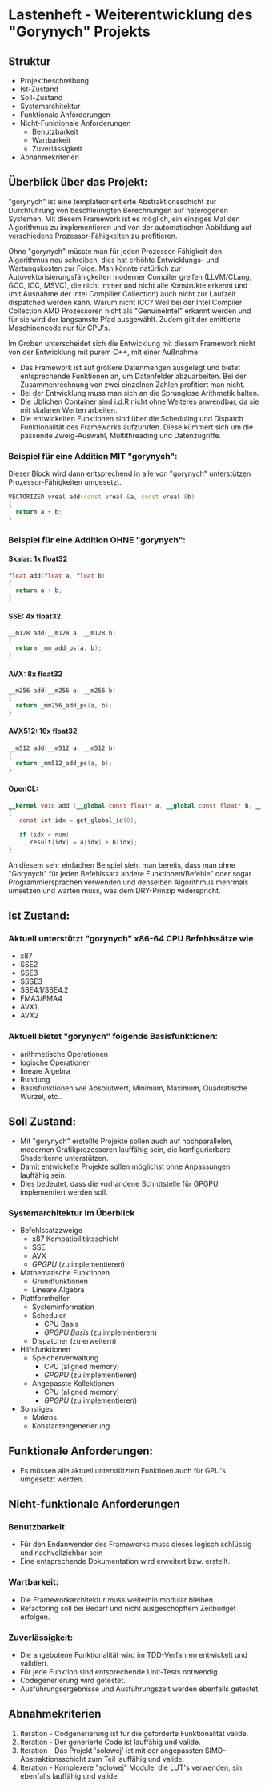 # Lastenheft - Weiterentwicklung des "Gorynych" Projekts

## Struktur

* Projektbeschreibung
* Ist-Zustand
* Soll-Zustand
* Systemarchitektur
* Funktionale Anforderungen
* Nicht-Funktionale Anforderungen
  * Benutzbarkeit
  * Wartbarkeit
  * Zuverlässigkeit
* Abnahmekriterien

## Überblick über das Projekt:
"gorynych" ist eine templateorientierte Abstraktionsschicht zur Durchführung von beschleunigten Berechnungen auf heterogenen Systemen.
Mit diesem Framework ist es möglich, ein einziges Mal den Algorithmus zu implementieren und von der automatischen Abbildung
auf verschiedene Prozessor-Fähigkeiten zu profitieren.

Ohne "gorynych" müsste man für jeden Prozessor-Fähigkeit den Algorithmus neu schreiben,
dies hat erhöhte Entwicklungs- und Wartungskosten zur Folge.
Man könnte natürlich zur Autovektorisierungsfähigkeiten moderner Compiler greifen (LLVM/CLang, GCC, ICC, MSVC), die nicht immer und nicht alle Konstrukte erkennt und (mit Ausnahme der Intel Compilier Collection) auch nicht zur Laufzeit dispatched werden kann. Warum nicht ICC? Weil bei der Intel Compiler Collection AMD Prozessoren nicht als "GenuineIntel" erkannt werden und für sie wird der langsamste Pfad ausgewählt.
Zudem gilt der emittierte Maschinencode nur für CPU's.

Im Groben unterscheidet sich die Entwicklung mit diesem Framework nicht von der Entwicklung mit purem C++, mit einer Außnahme:

* Das Framework ist auf größere Datenmengen ausgelegt und bietet entsprechende Funktionen an, um Datenfelder abzuarbeiten. Bei der Zusammenrechnung von zwei einzelnen Zahlen profitiert man nicht.
* Bei der Entwicklung muss man sich an die Sprunglose Arithmetik halten.
* Die Üblichen Container sind i.d.R nicht ohne Weiteres anwendbar, da sie mit skalaren Werten arbeiten.
* Die entwickelten Funktionen sind über die Scheduling und Dispatch Funktionalität des Frameworks aufzurufen. Diese kümmert sich um die passende Zweig-Auswahl, Multithreading und Datenzugriffe.

### Beispiel für eine Addition MIT "gorynych":

Dieser Block wird dann entsprechend in alle von "gorynych" unterstützen Prozessor-Fähigkeiten umgesetzt.

```C++
VECTORIZED vreal add(const vreal &a, const vreal &b)
{
  return a + b;
}
```

### Beispiel für eine Addition OHNE "gorynych":


#### Skalar: 1x float32

```C++
float add(float a, float b)
{
  return a + b;
}
```

#### SSE: 4x float32

```C++
__m128 add(__m128 a, __m128 b)
{
  return _mm_add_ps(a, b);
}
```

#### AVX: 8x float32

```C++
__m256 add(__m256 a, __m256 b)
{
  return _mm256_add_ps(a, b);
}
```

#### AVX512: 16x float32

```C++
__m512 add(__m512 a, __m512 b)
{
  return _mm512_add_ps(a, b);
}
```

#### OpenCL:

```OpenCL
__kernel void add (__global const float* a, __global const float* b, __global float* result, const int num)
{
   const int idx = get_global_id(0);

   if (idx < num)
      result[idx] = a[idx] + b[idx];
}
```

An diesem sehr einfachen Beispiel sieht man bereits, dass man ohne "Gorynych" für jeden
Befehlssatz andere Funktionen/Befehle" oder sogar Programmiersprachen verwenden und denselben Algorithmus
mehrmals umsetzen und warten muss, was dem DRY-Prinzip widerspricht.

## Ist Zustand:

### Aktuell unterstützt "gorynych" x86-64 CPU Befehlssätze wie
* x87
* SSE2
* SSE3
* SSSE3
* SSE4.1/SSE4.2
* FMA3/FMA4
* AVX1
* AVX2

### Aktuell bietet "gorynych" folgende Basisfunktionen:
* arithmetische Operationen
* logische Operationen
* lineare Algebra
* Rundung
* Basisfunktionen wie Absolutwert, Minimum, Maximum, Quadratische Wurzel, etc..

## Soll Zustand:
* Mit "gorynych" erstellte Projekte sollen auch auf hochparallelen, modernen Grafikprozessoren lauffähig sein, die konfigurierbare Shaderkerne unterstützen.
* Damit entwickelte Projekte sollen möglichst ohne Anpassungen lauffähig sein.
* Dies bedeutet, dass die vorhandene Schnttstelle für GPGPU implementiert werden soll.

### Systemarchitektur im Überblick

* Befehlssatzzweige
  * x87 Kompatibilitätsschicht
  * SSE
  * AVX
  * _GPGPU_ (zu implementieren)
* Mathematische Funktionen
  * Grundfunktionen
  * Lineare Algebra
* Plattformhelfer
  * Systeminformation
  * Scheduler
    * CPU Basis
    * _GPGPU Basis_ (zu implementieren)
  * Dispatcher (zu erweitern)
* Hilfsfunktionen
  * Speicherverwaltung
    * CPU (aligned memory)
    * _GPGPU_ (zu implementieren)
  * Angepasste Kollektionen
    * CPU (aligned memory)
    * _GPGPU_ (zu implementieren)
* Sonstiges
  * Makros
  * Konstantengenerierung

## Funktionale Anforderungen:
* Es müssen alle aktuell unterstützten Funktioen auch für GPU's umgesetzt werden.

## Nicht-funktionale Anforderungen

### Benutzbarkeit
* Für den Endanwender des Frameworks muss dieses logisch schlüssig und nachvollziehbar sein
* Eine entsprechende Dokumentation wird erweitert bzw. erstellt.

### Wartbarkeit:
* Die Frameworkarchitektur muss weiterhin modular bleiben.
* Refactoring soll bei Bedarf und nicht ausgeschöpftem Zeitbudget erfolgen.

### Zuverlässigkeit:
* Die angebotene Funktionalität wird im TDD-Verfahren entwickelt und validiert.
* Für jede Funktion sind entsprechende Unit-Tests notwendig.
* Codegenerierung wird getestet.
* Ausführungsergebnisse und Ausführungszeit werden ebenfalls getestet.

## Abnahmekriterien
1. Iteration - Codgenerierung ist für die geforderte Funktionalität valide.
2. Iteration - Der generierte Code ist lauffähig und valide.
3. Iteration - Das Projekt 'solowej' ist mit der angepassten SIMD-Abstraktionsschicht zum Teil lauffähig und valide.
4. Iteration - Komplexere "solowej" Module, die LUT's verwenden, sin ebenfalls lauffähig und valide.
